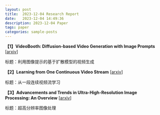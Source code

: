 ```yaml
---
layout: post
title:  2023-12-04 Research Report
date:   2023-12-04 14:49:36
description: 2023-12-04 Paper
tags: paper
categories: sample-posts
---
```


**【1】VideoBooth: Diffusion-based Video Generation with Image Prompts** [[arxiv](https://arxiv.org/abs/2312.00777)]

标题：利用图像提示的基于扩散模型的视频生成

**【2】Learning from One Continuous Video Stream** [[arxiv](https://arxiv.org/abs/2312.00598)]

标题：从一段连续视频流学习

**【3】Advancements and Trends in Ultra-High-Resolution Image Processing: An Overview** [[arxiv](https://arxiv.org/abs/2312.00250)]

标题：超高分辨率图像处理